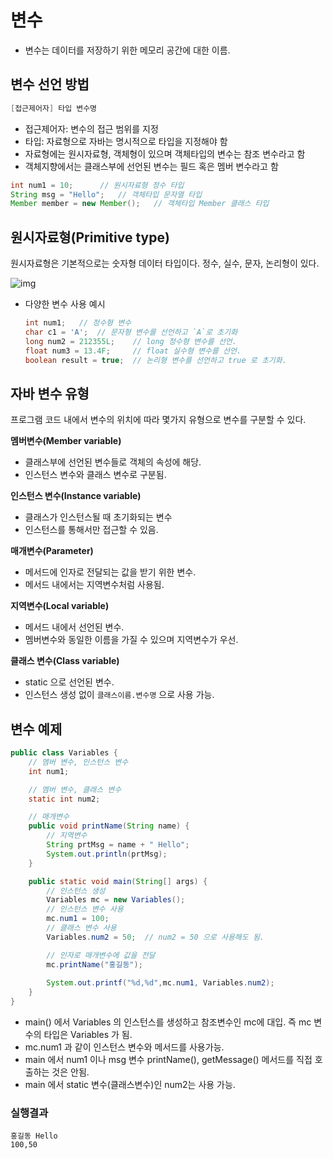 # 변수

* 변수는 데이터를 저장하기 위한 메모리 공간에 대한 이름.

## 변수 선언 방법

```java
[접근제어자] 타입 변수명
```

* 접근제어자: 변수의 접근 범위를 지정
* 타입: 자료형으로 자바는 명시적으로 타입을 지정해야 함
* 자료형에는 원시자료형, 객체형이 있으며 객체타입의 변수는 참조 변수라고 함
* 객체지향에서는 클래스부에 선언된 변수는 필드 혹은 멤버 변수라고 함

```java
int num1 = 10;      // 원시자료형 정수 타입
String msg = "Hello";   // 객체타입 문자열 타입
Member member = new Member();   // 객체타입 Member 클래스 타입
```

## 원시자료형(Primitive type)

원시자료형은 기본적으로는 숫자형 데이터 타입이다. 정수, 실수, 문자, 논리형이 있다.

![img](https://dinfree.com/lecture/language/img/java1.png)

- 다양한 변수 사용 예시

  ```java
  int num1;   // 정수형 변수
  char c1 = 'A';  // 문자형 변수를 선언하고 `A`로 초기화
  long num2 = 212355L;    // long 정수형 변수를 선언.
  float num3 = 13.4F;     // float 실수형 변수를 선언.
  boolean result = true;  // 논리형 변수를 선언하고 true 로 초기화.
  ```

## 자바 변수 유형

프로그램 코드 내에서 변수의 위치에 따라 몇가지 유형으로 변수를 구분할 수 있다.

**멤버변수(Member variable)**

- 클래스부에 선언된 변수들로 객체의 속성에 해당.
- 인스턴스 변수와 클래스 변수로 구분됨.

**인스턴스 변수(Instance variable)**

- 클래스가 인스턴스될 때 초기화되는 변수
- 인스턴스를 통해서만 접근할 수 있음.

**매개변수(Parameter)**

- 메서드에 인자로 전달되는 값을 받기 위한 변수.
- 메서드 내에서는 지역변수처럼 사용됨.

**지역변수(Local variable)**

- 메서드 내에서 선언된 변수.
- 멤버변수와 동일한 이름을 가질 수 있으며 지역변수가 우선.

**클래스 변수(Class variable)**

- static 으로 선언된 변수.
- 인스턴스 생성 없이 ```클래스이름.변수명``` 으로 사용 가능.

## 변수 예제

```java
public class Variables {
    // 멤버 변수, 인스턴스 변수
    int num1;

    // 멤버 변수, 클래스 변수
    static int num2;

    // 매개변수
    public void printName(String name) {
        // 지역변수
        String prtMsg = name + " Hello";
        System.out.println(prtMsg);
    }

    public static void main(String[] args) {
        // 인스턴스 생성
        Variables mc = new Variables();
        // 인스턴스 변수 사용
        mc.num1 = 100;
        // 클래스 변수 사용
        Variables.num2 = 50;  // num2 = 50 으로 사용해도 됨.

        // 인자로 매개변수에 값을 전달
        mc.printName("홍길동");
        
        System.out.printf("%d,%d",mc.num1, Variables.num2);
    }
}
```

- main() 에서 Variables 의 인스턴스를 생성하고 참조변수인 mc에 대입. 즉 mc 변수의 타입은 Variables 가 됨.
- mc.num1 과 같이 인스턴스 변수와 메서드를 사용가능.
- main 에서 num1 이나 msg 변수 printName(), getMessage() 메서드를 직접 호출하는 것은 안됨.
- main 에서 static 변수(클래스변수)인 num2는 사용 가능.

### 실행결과

```
홍길동 Hello
100,50
```
